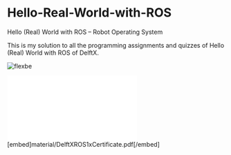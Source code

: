# Hello-Real-World-with-ROS
Hello (Real) World with ROS – Robot Operating System

This is my solution to all the programming assignments and quizzes of Hello (Real) World with ROS of DelftX.

![flexbe](material/flexbe.gif)

<embed src="material/DelftXROS1xCertificate.pdf" type="application/pdf">
[embed]material/DelftXROS1xCertificate.pdf[/embed]